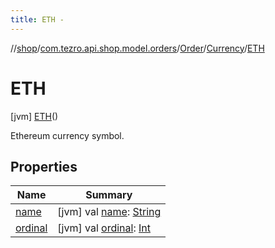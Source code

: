 ```yaml
---
title: ETH -
---
```

//[shop](../../../../../index.md)/[com.tezro.api.shop.model.orders](../../../index.md)/[Order](../../index.md)/[Currency](../index.md)/[ETH](index.md)



# ETH  
 [jvm] [ETH](index.md)()  


Ethereum currency symbol.

   


## Properties  
  
|  Name |  Summary | 
|---|---|
| <a name="com.tezro.api.shop.model.orders/Order.Currency.ETH/name/#/PointingToDeclaration/"></a>[name](name.md)| <a name="com.tezro.api.shop.model.orders/Order.Currency.ETH/name/#/PointingToDeclaration/"></a> [jvm] val [name](name.md): [String](https://kotlinlang.org/api/latest/jvm/stdlib/kotlin/-string/index.html)   <br>|
| <a name="com.tezro.api.shop.model.orders/Order.Currency.ETH/ordinal/#/PointingToDeclaration/"></a>[ordinal](ordinal.md)| <a name="com.tezro.api.shop.model.orders/Order.Currency.ETH/ordinal/#/PointingToDeclaration/"></a> [jvm] val [ordinal](ordinal.md): [Int](https://kotlinlang.org/api/latest/jvm/stdlib/kotlin/-int/index.html)   <br>|

